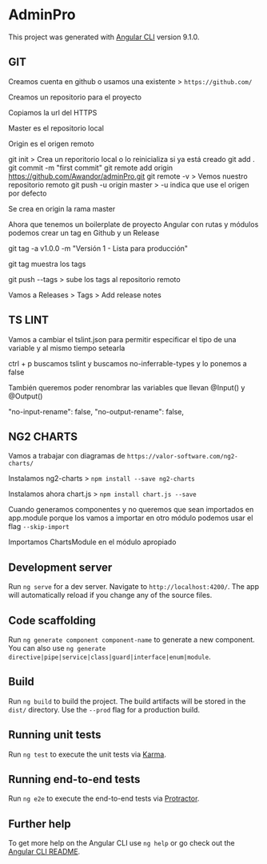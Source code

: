 # AdminPro

This project was generated with [Angular CLI](https://github.com/angular/angular-cli) version 9.1.0.


## GIT
Creamos cuenta en github o usamos una existente > `https://github.com/`

Creamos un repositorio para el proyecto

Copiamos la url del HTTPS

Master es el repositorio local

Origin es el origen remoto

git init > Crea un reporitorio local o lo reinicializa si ya está creado
git add . 
git commit -m "first commit"
git remote add origin https://github.com/Awandor/adminPro.git
git remote -v > Vemos nuestro repositorio remoto
git push -u origin master > -u indica que use el origen por defecto

Se crea en origin la rama master

Ahora que tenemos un boilerplate de proyecto Angular con rutas y módulos podemos crear un tag en Github y un Release

git tag -a v1.0.0 -m "Versión 1 - Lista para producción"

git tag muestra los tags

git push --tags > sube los tags al repositorio remoto

Vamos a Releases > Tags > Add release notes

## TS LINT
Vamos a cambiar el tslint.json para permitir especificar el tipo de una variable y al mismo tiempo setearla

ctrl + p buscamos tslint y buscamos no-inferrable-types y lo ponemos a false

También queremos poder renombrar las variables que llevan @Input() y @Output()

"no-input-rename": false,
"no-output-rename": false,


## NG2 CHARTS
Vamos a trabajar con diagramas de `https://valor-software.com/ng2-charts/`

Instalamos ng2-charts > `npm install --save ng2-charts`

Instalamos ahora chart.js > `npm install chart.js --save`

Cuando generamos componentes y no queremos que sean importados en app.module porque los vamos a importar en otro módulo
podemos usar el flag `--skip-import`

Importamos ChartsModule en el módulo apropiado




## Development server

Run `ng serve` for a dev server. Navigate to `http://localhost:4200/`. The app will automatically reload if you change any of the source files.

## Code scaffolding

Run `ng generate component component-name` to generate a new component. You can also use `ng generate directive|pipe|service|class|guard|interface|enum|module`.

## Build

Run `ng build` to build the project. The build artifacts will be stored in the `dist/` directory. Use the `--prod` flag for a production build.

## Running unit tests

Run `ng test` to execute the unit tests via [Karma](https://karma-runner.github.io).

## Running end-to-end tests

Run `ng e2e` to execute the end-to-end tests via [Protractor](http://www.protractortest.org/).

## Further help

To get more help on the Angular CLI use `ng help` or go check out the [Angular CLI README](https://github.com/angular/angular-cli/blob/master/README.md).
